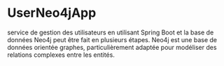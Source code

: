# UserNeo4jApp
service de gestion des utilisateurs en utilisant Spring Boot et la base de données Neo4j peut être fait en plusieurs étapes. Neo4j est une base de données orientée graphes, particulièrement adaptée pour modéliser des relations complexes entre les entités.
